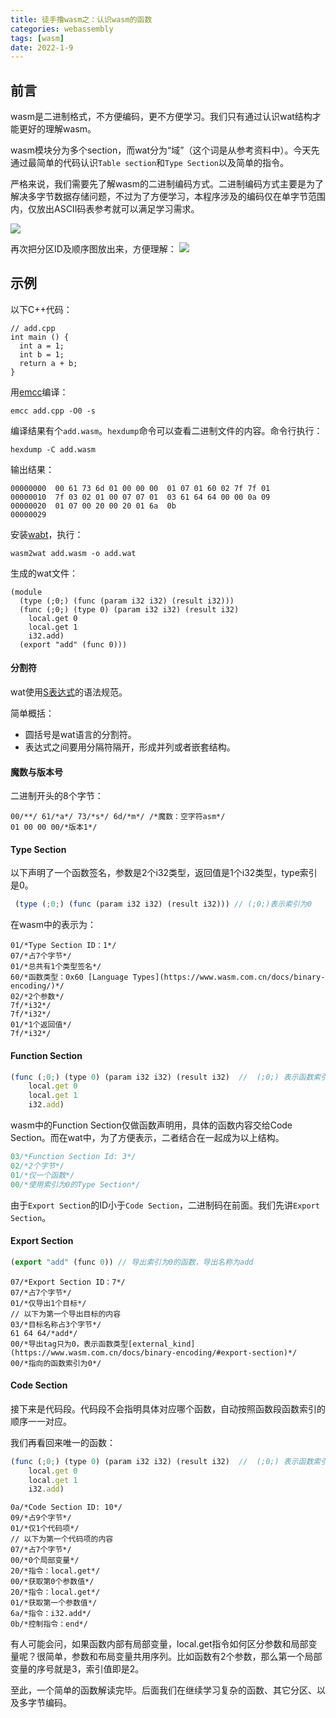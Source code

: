 ```yaml
---
title: 徒手撸wasm之：认识wasm的函数
categories: webassembly
tags: [wasm]
date: 2022-1-9
---
```


## 前言
wasm是二进制格式，不方便编码，更不方便学习。我们只有通过认识wat结构才能更好的理解wasm。


wasm模块分为多个section，而wat分为“域”（这个词是从参考资料中）。今天先通过最简单的代码认识`Table section`和`Type Section`以及简单的指令。

严格来说，我们需要先了解wasm的二进制编码方式。二进制编码方式主要是为了解决多字节数据存储问题，不过为了方便学习，本程序涉及的编码仅在单字节范围内，仅放出ASCII码表参考就可以满足学习需求。

![](https://sharemeans.oss-cn-guangzhou.aliyuncs.com/picture/2022-1-9/1641734781647-image.png)

再次把分区ID及顺序图放出来，方便理解：
![](https://sharemeans.oss-cn-guangzhou.aliyuncs.com/picture/2022-1-9/1641722453317-image.png)

## 示例

以下C++代码：

```
// add.cpp
int main () {
  int a = 1;
  int b = 1;
  return a + b;
}
```

用[emcc](https://emscripten.org/docs/tools_reference/emcc.html?highlight=emcc)编译：

```
emcc add.cpp -O0 -s
```

编译结果有个`add.wasm`。`hexdump`命令可以查看二进制文件的内容。命令行执行：

```
hexdump -C add.wasm
```
输出结果：
```
00000000  00 61 73 6d 01 00 00 00  01 07 01 60 02 7f 7f 01  
00000010  7f 03 02 01 00 07 07 01  03 61 64 64 00 00 0a 09  
00000020  01 07 00 20 00 20 01 6a  0b
00000029
```

安装[wabt](https://github.com/WebAssembly/wabt)，执行：

```
wasm2wat add.wasm -o add.wat
```

生成的wat文件：

```
(module
  (type (;0;) (func (param i32 i32) (result i32)))
  (func (;0;) (type 0) (param i32 i32) (result i32)
    local.get 0
    local.get 1
    i32.add)
  (export "add" (func 0)))

```

#### 分割符
wat使用[S表达式](https://github.com/WebAssembly/spec/blob/master/interpreter/README.md#s-expression-syntax)的语法规范。

简单概括：
- 圆括号是wat语言的分割符。
- 表达式之间要用分隔符隔开，形成并列或者嵌套结构。

#### 魔数与版本号
二进制开头的8个字节：
```
00/**/ 61/*a*/ 73/*s*/ 6d/*m*/ /*魔数：空字符asm*/
01 00 00 00/*版本1*/
```

#### Type Section
以下声明了一个函数签名，参数是2个i32类型，返回值是1个i32类型，type索引是0。
```js
 (type (;0;) (func (param i32 i32) (result i32))) // (;0;)表示索引为0
```

在wasm中的表示为：

```
01/*Type Section ID：1*/
07/*占7个字节*/
01/*总共有1个类型签名*/
60/*函数类型：0x60 [Language Types](https://www.wasm.com.cn/docs/binary-encoding/)*/
02/*2个参数*/
7f/*i32*/ 
7f/*i32*/ 
01/*1个返回值*/
7f/*i32*/ 
```

#### Function Section

```js
(func (;0;) (type 0) (param i32 i32) (result i32)  //  (;0;) 表示函数索引为0
    local.get 0
    local.get 1
    i32.add)
```
wasm中的Function Section仅做函数声明用，具体的函数内容交给Code Section。而在wat中，为了方便表示，二者结合在一起成为以上结构。


```js
03/*Function Section Id: 3*/
02/*2个字节*/
01/*仅一个函数*/
00/*使用索引为0的Type Section*/
```

由于`Export Section`的ID小于`Code Section`，二进制码在前面。我们先讲`Export Section`。
#### Export Section

```js
(export "add" (func 0)) // 导出索引为0的函数，导出名称为add
```


```
07/*Export Section ID：7*/
07/*占7个字节*/
01/*仅导出1个目标*/
// 以下为第一个导出目标的内容
03/*目标名称占3个字节*/ 
61 64 64/*add*/
00/*导出tag只为0，表示函数类型[external_kind](https://www.wasm.com.cn/docs/binary-encoding/#export-section)*/
00/*指向的函数索引为0*/
```

#### Code Section

接下来是代码段。代码段不会指明具体对应哪个函数，自动按照函数段函数索引的顺序一一对应。

我们再看回来唯一的函数：
```js
(func (;0;) (type 0) (param i32 i32) (result i32)  //  (;0;) 表示函数索引为0
    local.get 0
    local.get 1
    i32.add)
```

```
0a/*Code Section ID: 10*/
09/*占9个字节*/
01/*仅1个代码项*/
// 以下为第一个代码项的内容
07/*占7个字节*/ 
00/*0个局部变量*/ 
20/*指令：local.get*/ 
00/*获取第0个参数值*/ 
20/*指令：local.get*/
01/*获取第一个参数值*/ 
6a/*指令：i32.add*/
0b/*控制指令：end*/
```
有人可能会问，如果函数内部有局部变量，local.get指令如何区分参数和局部变量呢？很简单，参数和布局变量共用序列。比如函数有2个参数，那么第一个局部变量的序号就是3，索引值即是2。

至此，一个简单的函数解读完毕。后面我们在继续学习复杂的函数、其它分区、以及多字节编码。
